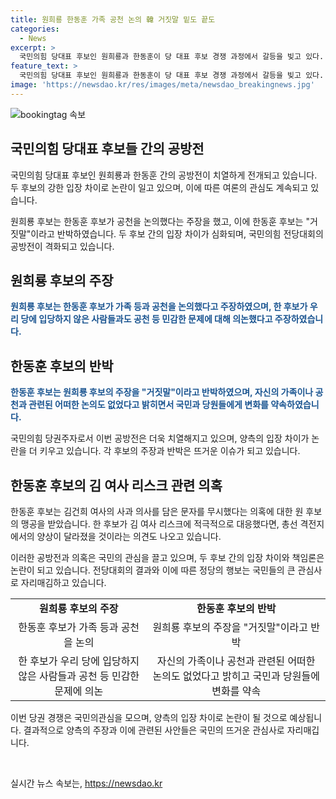 ```yaml
---
title: 원희룡 한동훈 가족 공천 논의 韓 거짓말 밑도 끝도
categories:
  - News
excerpt: >
  국민의힘 당대표 후보인 원희룡과 한동훈이 당 대표 후보 경쟁 과정에서 갈등을 빚고 있다. 원 후보는 한 후보가 가족 등과 후보 공천을 논의했다고 주장하며 비난을 쏟아내고 있는 반면, 한 후보는 이를 거짓으로 반박하며 두 사람 간의 갈등이 가열되고 있다. 또한, 원 후보는 김건희 여사의 사과 문자 무시 의혹을 제기하며 한 후보에 대한 비판을 펼치고 있다. 국민의힘 당내에서는 한 후보의 책임론이 높아지며 당 내 갈등이 고조되고 있는 상황이다.
feature_text: >
  국민의힘 당대표 후보인 원희룡과 한동훈이 당 대표 후보 경쟁 과정에서 갈등을 빚고 있다. 원 후보는 한 후보가 가족 등과 후보 공천을 논의했다고 주장하며 비난을 쏟아내고 있는 반면, 한 후보는 이를 거짓으로 반박하며 두 사람 간의 갈등이 가열되고 있다. 또한, 원 후보는 김건희 여사의 사과 문자 무시 의혹을 제기하며 한 후보에 대한 비판을 펼치고 있다. 국민의힘 당내에서는 한 후보의 책임론이 높아지며 당 내 갈등이 고조되고 있는 상황이다.
image: 'https://newsdao.kr/res/images/meta/newsdao_breakingnews.jpg'
---
```


<p><img src="httpss://newsdao.kr/res/images/meta/newsdao_breakingnews.jpg" alt="bookingtag 속보" /></p>

<h2 data-ke-size="size26">국민의힘 당대표 후보들 간의 공방전</h2>

<p>국민의힘 당대표 후보인 원희룡과 한동훈 간의 공방전이 치열하게 전개되고 있습니다. 두 후보의 강한 입장 차이로 논란이 일고 있으며, 이에 따른 여론의 관심도 계속되고 있습니다. </p>

<p data-ke-size="size16">원희룡 후보는 한동훈 후보가 공천을 논의했다는 주장을 했고, 이에 한동훈 후보는 "거짓말"이라고 반박하였습니다. 두 후보 간의 입장 차이가 심화되며, 국민의힘 전당대회의 공방전이 격화되고 있습니다.</p>

<h2 data-ke-size="size26">원희룡 후보의 주장</h2>

<p><b><span style="color: #1a5490;">원희룡 후보는 한동훈 후보가 가족 등과 공천을 논의했다고 주장하였으며, 한 후보가 우리 당에 입당하지 않은 사람들과도 공천 등 민감한 문제에 대해 의논했다고 주장하였습니다.</span></b></p>

<h2 data-ke-size="size26">한동훈 후보의 반박</h2>

<p><b><span style="color: #1a5490;">한동훈 후보는 원희룡 후보의 주장을 "거짓말"이라고 반박하였으며, 자신의 가족이나 공천과 관련된 어떠한 논의도 없었다고 밝히면서 국민과 당원들에게 변화를 약속하였습니다.</span></b></p>

<p>국민의힘 당권주자로서 이번 공방전은 더욱 치열해지고 있으며, 양측의 입장 차이가 논란을 더 키우고 있습니다. 각 후보의 주장과 반박은 뜨거운 이슈가 되고 있습니다. </p>

<h2 data-ke-size="size26">한동훈 후보의 김 여사 리스크 관련 의혹</h2>

<p>한동훈 후보는 김건희 여사의 사과 의사를 담은 문자를 무시했다는 의혹에 대한 원 후보의 맹공을 받았습니다. 한 후보가 김 여사 리스크에 적극적으로 대응했다면, 총선 격전지에서의 양상이 달라졌을 것이라는 의견도 나오고 있습니다.</p>

<p>이러한 공방전과 의혹은 국민의 관심을 끌고 있으며, 두 후보 간의 입장 차이와 책임론은 논란이 되고 있습니다. 전당대회의 결과와 이에 따른 정당의 행보는 국민들의 큰 관심사로 자리매김하고 있습니다. </p>

<table>
    <tr>
        <td style="text-align: center; height: 17px;"><b>원희룡 후보의 주장</b></td>
        <td style="text-align: center; height: 17px;"><b>한동훈 후보의 반박</b></td>
    </tr>
    <tr>
        <td style="text-align: center; height: 17px;">한동훈 후보가 가족 등과 공천을 논의</td>
        <td style="text-align: center; height: 17px;">원희룡 후보의 주장을 "거짓말"이라고 반박</td>
    </tr>
    <tr>
        <td style="text-align: center; height: 17px;">한 후보가 우리 당에 입당하지 않은 사람들과 공천 등 민감한 문제에 의논</td>
        <td style="text-align: center; height: 17px;">자신의 가족이나 공천과 관련된 어떠한 논의도 없었다고 밝히고 국민과 당원들에 변화를 약속</td>
    </tr>
</table>

<p>이번 당권 경쟁은 국민의관심을 모으며, 양측의 입장 차이로 논란이 될 것으로 예상됩니다. 결과적으로 양측의 주장과 이에 관련된 사안들은 국민의 뜨거운 관심사로 자리매깁니다.</p>

<p data-ke-size="size16">&nbsp;</p>
실시간 뉴스 속보는, <a href="https://newsdao.kr" rel="dofollow">https://newsdao.kr</a>


